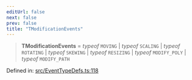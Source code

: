 ```yaml
---
editUrl: false
next: false
prev: false
title: "TModificationEvents"
---
```


> **TModificationEvents** = *typeof* `MOVING` \| *typeof* `SCALING` \| *typeof* `ROTATING` \| *typeof* `SKEWING` \| *typeof* `RESIZING` \| *typeof* `MODIFY_POLY` \| *typeof* `MODIFY_PATH`

Defined in: [src/EventTypeDefs.ts:118](https://github.com/fabricjs/fabric.js/blob/9a792f4b7b8031f02ec7ea4ce8c99f810e45cfec/src/EventTypeDefs.ts#L118)
